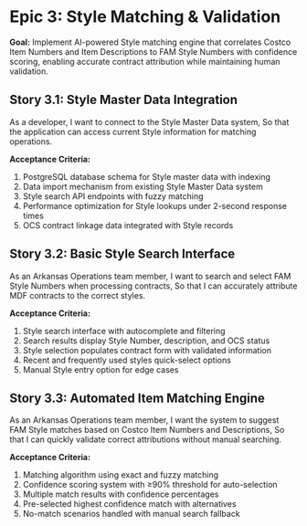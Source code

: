 # Epic 3: Style Matching & Validation

**Goal:** Implement AI-powered Style matching engine that correlates Costco Item Numbers and Item Descriptions to FAM Style Numbers with confidence scoring, enabling accurate contract attribution while maintaining human validation.

## Story 3.1: Style Master Data Integration
As a developer,
I want to connect to the Style Master Data system,
So that the application can access current Style information for matching operations.

**Acceptance Criteria:**
1. PostgreSQL database schema for Style master data with indexing
2. Data import mechanism from existing Style Master Data system
3. Style search API endpoints with fuzzy matching
4. Performance optimization for Style lookups under 2-second response times
5. OCS contract linkage data integrated with Style records

## Story 3.2: Basic Style Search Interface
As an Arkansas Operations team member,
I want to search and select FAM Style Numbers when processing contracts,
So that I can accurately attribute MDF contracts to the correct styles.

**Acceptance Criteria:**
1. Style search interface with autocomplete and filtering
2. Search results display Style Number, description, and OCS status
3. Style selection populates contract form with validated information
4. Recent and frequently used styles quick-select options
5. Manual Style entry option for edge cases

## Story 3.3: Automated Item Matching Engine
As an Arkansas Operations team member,
I want the system to suggest FAM Style matches based on Costco Item Numbers and Descriptions,
So that I can quickly validate correct attributions without manual searching.

**Acceptance Criteria:**
1. Matching algorithm using exact and fuzzy matching
2. Confidence scoring system with ≥90% threshold for auto-selection
3. Multiple match results with confidence percentages
4. Pre-selected highest confidence match with alternatives
5. No-match scenarios handled with manual search fallback
